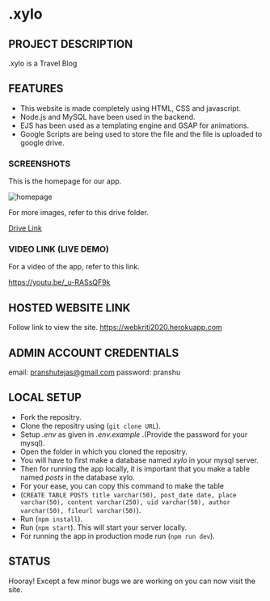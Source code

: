 # .xylo

## PROJECT DESCRIPTION

.xylo is a Travel Blog

## FEATURES

- This website is made completely using HTML, CSS and javascript.
- Node.js and MySQL have been used in the backend.
- EJS has been used as a templating engine and GSAP for animations.
- Google Scripts are being used to store the file and the file is uploaded to google drive.

### SCREENSHOTS

This is the homepage for our app.

![homepage](https://user-images.githubusercontent.com/78142604/140022454-09af10c4-ee8b-4985-8415-b0d739f1666f.png)

For more images, refer to this drive folder.

[Drive Link](https://drive.google.com/drive/folders/1pzuQcuFbEttk4w5iCR3Smgaa8bGyfO_v?usp=sharing)

### VIDEO LINK (LIVE DEMO)

For a video of the app, refer to this link.

https://youtu.be/_u-RASsQF9k

## HOSTED WEBSITE LINK

Follow link to view the site.
https://webkriti2020.herokuapp.com

## ADMIN ACCOUNT CREDENTIALS

email: pranshutejas@gmail.com
password: pranshu

## LOCAL SETUP

- Fork the repositry.
- Clone the repositry using (`git clone URL`).
- Setup _.env_ as given in _.env.example_ .(Provide the password for your mysql).
- Open the folder in which you cloned the repositry.
- You will have to first make a database named _xylo_ in your mysql server.
- Then for running the app locally, it is important that you make a table named _posts_ in the database xylo.
- For your ease, you can copy this command to make the table
- (`CREATE TABLE POSTS title varchar(50), post_date date, place varchar(50), content varchar(250), uid varchar(50), author varchar(50), fileurl varchar(50)`).
- Run (`npm install`).
- Run (`npm start`). This will start your server locally.
- For running the app in production mode run (`npm run dev`).

## STATUS

Hooray! Except a few minor bugs we are working on you can now visit
the site.
